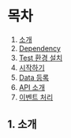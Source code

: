 # 목차

1. [소개]()
2. [Dependency]()
3. [Test  환경 설치]()
4. [시작하기]()
5. [Data 등록]()
6. [API 소개]()
7. [이벤트 처리]()



## 1. 소개

